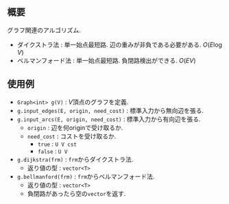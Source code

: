 ## 概要

グラフ関連のアルゴリズム.

* ダイクストラ法 : 単一始点最短路. 辺の重みが非負である必要がある. $O(E\log V)$
* ベルマンフォード法 : 単一始点最短路. 負閉路検出ができる. $O(EV)$

## 使用例

* `Graph<int> g(V)` : $V$頂点のグラフを定義.
* `g.input_edges(E, origin, need_cost)` : 標準入力から無向辺を張る.
* `g.input_arcs(E, origin, need_cost)` : 標準入力から有向辺を張る.
  * `origin` : 辺を何originで受け取るか.
  * `need_cost` : コストを受け取るか.
    * `true` : `U V cst`
    * `false` : `U V`
* `g.dijkstra(frm)` : `frm`からダイクストラ法.
  * 返り値の型 : `vector<T>`
* `g.bellmanford(frm)` : `frm`からベルマンフォード法.
  * 返り値の型 : `vector<T>`
  * 負閉路があったら空の`vector`を返す.
